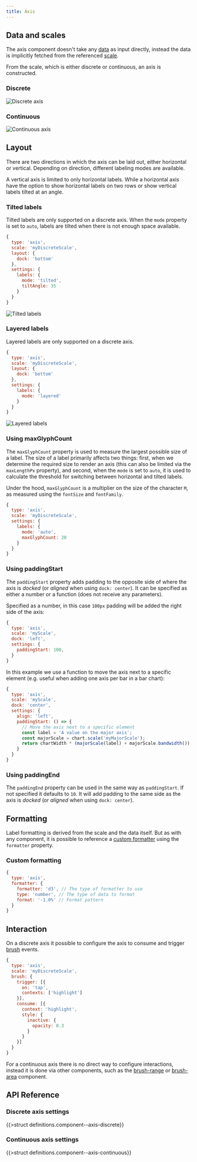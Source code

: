 ```yaml
---
title: Axis
---
```


## Data and scales

The axis component doesn't take any [data](data.md) as input directly, instead the data is implicitly fetched from the referenced [scale](scales.md).

From the scale, which is either discrete or continuous, an axis is constructed.

### Discrete

![Discrete axis](/img/axis-dis-h.png)

### Continuous

![Continuous axis](/img/axis-cont-h.png)

## Layout

There are two directions in which the axis can be laid out, either horizontal or vertical. Depending on direction, different labeling modes are available.

A vertical axis is limited to only horizontal labels. While a horizontal axis have the option to show horizontal labels on two rows or show vertical labels tilted at an angle.

### Tilted labels

Tilted labels are only supported on a discrete axis. When the `mode` property is set to `auto`, labels are tilted when there is not enough space available. 

```js
{
  type: 'axis',
  scale: 'myDiscreteScale',
  layout: {
    dock: 'bottom'
  },
  settings: {
    labels: {
      mode: 'tilted',
      tiltAngle: 35
    }
  }
}
```

![Tilted labels](/img/axis-tilted-labels.png)

### Layered labels

Layered labels are only supported on a discrete axis.

```js
{
  type: 'axis',
  scale: 'myDiscreteScale',
  layout: {
    dock: 'bottom'
  },
  settings: {
    labels: {
      mode: 'layered'
    }
  }
}
```

![Layered labels](/img/axis-layered-labels.png)

### Using maxGlyphCount

The `maxGlyphCount` property is used to measure the largest possible size of a label. The size of a label primarily affects two things: first, when we determine the required size to render an axis (this can also be limited via the `maxLengthPx` property), and second, when the `mode` is set to `auto`, it is used to calculate the threshold for switching between horizontal and tilted labels.

Under the hood, `maxGlyphCount` is a multiplier on the size of the character `M`, as measured using the `fontSize` and `fontFamily`.

```js
{
  type: 'axis',
  scale: 'myDiscreteScale',
  settings: {
    labels: {
      mode: 'auto',
      maxGlyphCount: 20
    }
  }
}
```

### Using paddingStart

The `paddingStart` property adds padding to the opposite side of where the axis is *docked* (or *aligned* when using `dock: center`). It can be specified as either a number or a function (does not receive any parameters).

Specified as a number, in this case `100px` padding will be added the right side of the axis:
```js
{
  type: 'axis',
  scale: 'myScale',
  dock: 'left',
  settings: {
    paddingStart: 100,
  }
}
```

In this example we use a function to move the axis next to a specific element (e.g. useful when adding one axis per bar in a bar chart):
```js
{
  type: 'axis',
  scale: 'myScale',
  dock: 'center',
  settings: {
    align: 'left',
    paddingStart: () => {
      // Move the axis next to a specific element
      const label = 'A value on the major axis';
      const majorScale = chart.scale('myMajorScale');
      return chartWidth * (majorScale(label) + majorScale.bandwidth());
    }
  }
}
```

### Using paddingEnd

The `paddingEnd` property can be used in the same way as `paddingStart`. If not specified it defaults to `10`. It will add padding to the same side as the axis is *docked* (or *aligned* when using `dock: center`).


## Formatting

Label formatting is derived from the scale and the data itself. But as with any component, it is possible to reference a [custom formatter](formatters.md) using the `formatter` property.

### Custom formatting

```js
{
  type: 'axis',
  formatter: {
    formatter: 'd3', // The type of formatter to use
    type: 'number', // The type of data to format
    format: '-1.0%' // Format pattern
  }
}
```

## Interaction

On a discrete axis it possible to configure the axis to consume and trigger [brush](brushing.md) events.

```js
{
  type: 'axis',
  scale: 'myDiscreteScale',
  brush: {
    trigger: [{
      on: 'tap',
      contexts: ['highlight']
    }],
    consume: [{
      context: 'highlight',
      style: {
        inactive: {
          opacity: 0.3
        }
      }
    }]
  }
}
```

For a continuous axis there is no direct way to configure interactions, instead it is done via other components, such as the [brush-range](component-brush-range.md) or [brush-area](component-brush-area-dir.md) component.

## API Reference

### Discrete axis settings

{{>struct definitions.component--axis-discrete}}

### Continuous axis settings

{{>struct definitions.component--axis-continuous}}